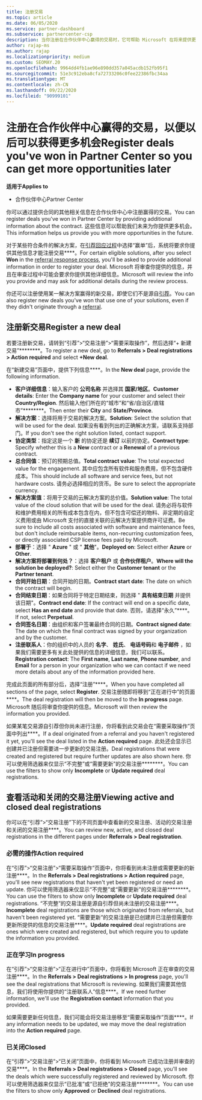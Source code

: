 ```yaml
---
title: 注册交易
ms.topic: article
ms.date: 06/05/2020
ms.service: partner-dashboard
ms.subservice: partnercenter-csp
description: 当你注册在合作伙伴中心赢得的交易时，它可帮助 Microsoft 在将来提供更多机会。
author: rajap-ms
ms.author: rajap
ms.localizationpriority: medium
ms.custom: SEOMAY.20
ms.openlocfilehash: 9964dd4fb1ae96e890dd357a045acdb152fb95f1
ms.sourcegitcommit: 51e3c912eba8cfa72733206c0fee22386fbc34aa
ms.translationtype: MT
ms.contentlocale: zh-CN
ms.lasthandoff: 09/22/2020
ms.locfileid: "90999101"
---
```

# <a name="register-deals-youve-won-in-partner-center-so-you-can-get-more-opportunities-later"></a><span data-ttu-id="b6d2b-103">注册在合作伙伴中心赢得的交易，以便以后可以获得更多机会</span><span class="sxs-lookup"><span data-stu-id="b6d2b-103">Register deals you've won in Partner Center so you can get more opportunities later</span></span>

<span data-ttu-id="b6d2b-104">**适用于**</span><span class="sxs-lookup"><span data-stu-id="b6d2b-104">**Applies to**</span></span>

- <span data-ttu-id="b6d2b-105">合作伙伴中心</span><span class="sxs-lookup"><span data-stu-id="b6d2b-105">Partner Center</span></span>

<span data-ttu-id="b6d2b-106">你可以通过提供合同的其他相关信息在合作伙伴中心中注册赢得的交易。</span><span class="sxs-lookup"><span data-stu-id="b6d2b-106">You can register deals you've won in Partner Center by providing additional information about the contract.</span></span> <span data-ttu-id="b6d2b-107">这些信息可以帮助我们未来为你提供更多机会。</span><span class="sxs-lookup"><span data-stu-id="b6d2b-107">This information helps us provide you with more opportunities in the future.</span></span>

<span data-ttu-id="b6d2b-108">对于某些符合条件的解决方案，在[引荐回应过程](manage-leads.md)中选择“赢单”后，系统将要求你提供其他信息才能注册交易\*\*\*\*。</span><span class="sxs-lookup"><span data-stu-id="b6d2b-108">For certain eligible solutions, after you select **Won** in the [referral response process](manage-leads.md), you'll be asked to provide additional information in order to register your deal.</span></span> <span data-ttu-id="b6d2b-109">Microsoft 将审查你提供的信息，并且在审查过程中可能会要求你提供其他详细信息。</span><span class="sxs-lookup"><span data-stu-id="b6d2b-109">Microsoft will review the info you provide and may ask for additional details during the review process.</span></span>

<span data-ttu-id="b6d2b-110">你还可以注册使用某一解决方案赢得的新交易，即使它们不是源自[引荐](referrals.md)。</span><span class="sxs-lookup"><span data-stu-id="b6d2b-110">You can also register new deals you've won that use one of your solutions, even if they didn't originate through a [referral](referrals.md).</span></span> 

## <a name="register-a-new-deal"></a><span data-ttu-id="b6d2b-111">注册新交易</span><span class="sxs-lookup"><span data-stu-id="b6d2b-111">Register a new deal</span></span>

<span data-ttu-id="b6d2b-112">若要注册新交易，请转到“引荐”>“交易注册”>“需要采取操作”，然后选择“+ 新建交易”\*\*\*\*\*\*\*\*。</span><span class="sxs-lookup"><span data-stu-id="b6d2b-112">To register a new deal, go to **Referrals > Deal registrations > Action required** and select **+New deal**.</span></span>

<span data-ttu-id="b6d2b-113">在“新建交易”页面中，提供下列信息\*\*\*\*。</span><span class="sxs-lookup"><span data-stu-id="b6d2b-113">In the **New deal** page, provide the following information.</span></span>

- <span data-ttu-id="b6d2b-114">**客户详细信息**：输入客户的 **公司名称** 并选择其 **国家/地区**。</span><span class="sxs-lookup"><span data-stu-id="b6d2b-114">**Customer details**: Enter the **Company name** for your customer and select their **Country/Region**.</span></span> <span data-ttu-id="b6d2b-115">然后输入他们所在的“城市”和“省/自治区/直辖市”\*\*\*\*\*\*\*\*。</span><span class="sxs-lookup"><span data-stu-id="b6d2b-115">Then enter their **City** and **State/Province**.</span></span>
- <span data-ttu-id="b6d2b-116">**解决方案**：选择将用于交易的解决方案。</span><span class="sxs-lookup"><span data-stu-id="b6d2b-116">**Solution**: Select the solution that will be used for the deal.</span></span> <span data-ttu-id="b6d2b-117">如果没有看到列出的正确解决方案，请联系支持部门。</span><span class="sxs-lookup"><span data-stu-id="b6d2b-117">If you don't see the right solution listed, contact support.</span></span>
- <span data-ttu-id="b6d2b-118">**协定类型**：指定这是一个 **新** 的协定还是 **续订** 以前的协定。</span><span class="sxs-lookup"><span data-stu-id="b6d2b-118">**Contract type**: Specify whether this is a **New** contract or a **Renewal** of a previous contract.</span></span>
- <span data-ttu-id="b6d2b-119">**总合同值**：预订的预期总值。</span><span class="sxs-lookup"><span data-stu-id="b6d2b-119">**Total contract value**: The total expected value for the engagement.</span></span> <span data-ttu-id="b6d2b-120">其中应包含所有软件和服务费用，但不包含硬件成本。</span><span class="sxs-lookup"><span data-stu-id="b6d2b-120">This should include all software and service fees, but not hardware costs.</span></span> <span data-ttu-id="b6d2b-121">请务必选择相应的货币。</span><span class="sxs-lookup"><span data-stu-id="b6d2b-121">Be sure to select the appropriate currency.</span></span>
- <span data-ttu-id="b6d2b-122">**解决方案值**：将用于交易的云解决方案的总价值。</span><span class="sxs-lookup"><span data-stu-id="b6d2b-122">**Solution value**: The total value of the cloud solution that will be used for the deal.</span></span> <span data-ttu-id="b6d2b-123">请务必将与软件和维护费用相关的所有成本包含在内，但不包含可偿还的物料、非定期的自定义费用或由 Microsoft 支付的直接关联的云解决方案提供商许可证费。</span><span class="sxs-lookup"><span data-stu-id="b6d2b-123">Be sure to include all costs associated with software and maintenance fees, but don't include reimbursable items, non-recurring customization fees, or directly associated CSP license fees paid by Microsoft.</span></span>
- <span data-ttu-id="b6d2b-124">**部署于**：选择 " **Azure** " 或 " **其他**"。</span><span class="sxs-lookup"><span data-stu-id="b6d2b-124">**Deployed on**: Select either **Azure** or **Other**.</span></span>
- <span data-ttu-id="b6d2b-125">**解决方案将部署到何处？**：选择 **客户租户** 或 **合作伙伴租户**。</span><span class="sxs-lookup"><span data-stu-id="b6d2b-125">**Where will the solution be deployed?**: Select either the **Customer tenant** or the **Partner tenant**.</span></span>
- <span data-ttu-id="b6d2b-126">**合同开始日期**：合同开始的日期。</span><span class="sxs-lookup"><span data-stu-id="b6d2b-126">**Contract start date**: The date on which the contract will begin.</span></span>
- <span data-ttu-id="b6d2b-127">**合同结束日期**：如果合同将于特定日期结束，则选择 " **具有结束日期** 并提供该日期"。</span><span class="sxs-lookup"><span data-stu-id="b6d2b-127">**Contract end date**: If the contract will end on a specific date, select **Has an end date** and provide that date.</span></span> <span data-ttu-id="b6d2b-128">否则，请选择“永久”\*\*\*\*。</span><span class="sxs-lookup"><span data-stu-id="b6d2b-128">If not, select **Perpetual**.</span></span>
- <span data-ttu-id="b6d2b-129">**合同签名日期**：由组织和客户签署最终合同的日期。</span><span class="sxs-lookup"><span data-stu-id="b6d2b-129">**Contract signed date**: The date on which the final contract was signed by your organization and by the customer.</span></span>
- <span data-ttu-id="b6d2b-130">**注册联系人**：你的组织中的人员的 **名字**、 **姓氏**、 **电话号码**和 **电子邮件** ，如果我们需要更多有关此处提供的信息的详细信息，我们可以联系。</span><span class="sxs-lookup"><span data-stu-id="b6d2b-130">**Registration contact**: The **First name**, **Last name**, **Phone number**, and **Email** for a person in your organization who we can contact if we need more details about any of the information provided here.</span></span>

<span data-ttu-id="b6d2b-131">完成此页面的所有部分后，选择“注册”\*\*\*\*。</span><span class="sxs-lookup"><span data-stu-id="b6d2b-131">When you have completed all sections of the page, select **Register**.</span></span> <span data-ttu-id="b6d2b-132">交易注册随即将移到“正在进行中”的页面\*\*\*\*。</span><span class="sxs-lookup"><span data-stu-id="b6d2b-132">The deal registration will then be moved to the **In progress** page.</span></span> <span data-ttu-id="b6d2b-133">Microsoft 随后将审查你提供的信息。</span><span class="sxs-lookup"><span data-stu-id="b6d2b-133">Microsoft will then review the information you provided.</span></span>

<span data-ttu-id="b6d2b-134">如果某笔交易源自引荐但你尚未进行注册，你将看到此交易会在“需要采取操作”页面中列出\*\*\*\*。</span><span class="sxs-lookup"><span data-stu-id="b6d2b-134">If a deal originated from a referral and you haven't registered it yet, you'll see the deal listed in the **Action required** page.</span></span> <span data-ttu-id="b6d2b-135">此处还会显示已创建并已注册但需要进一步更新的交易注册。</span><span class="sxs-lookup"><span data-stu-id="b6d2b-135">Deal registrations that were created and registered but require further updates are also shown here.</span></span> <span data-ttu-id="b6d2b-136">你可以使用筛选器来仅显示“不完整”或“需要更新”的交易注册\*\*\*\*\*\*\*\*。</span><span class="sxs-lookup"><span data-stu-id="b6d2b-136">You can use the filters to show only **Incomplete** or **Update required** deal registrations.</span></span>

## <a name="viewing-active-and-closed-deal-registrations"></a><span data-ttu-id="b6d2b-137">查看活动和关闭的交易注册</span><span class="sxs-lookup"><span data-stu-id="b6d2b-137">Viewing active and closed deal registrations</span></span>

<span data-ttu-id="b6d2b-138">你可以在“引荐”>“交易注册”下的不同页面中查看新的交易注册、活动的交易注册和关闭的交易注册\*\*\*\*。</span><span class="sxs-lookup"><span data-stu-id="b6d2b-138">You can review new, active, and closed deal registrations in the different pages under **Referrals > Deal registration**.</span></span>

### <a name="action-required"></a><span data-ttu-id="b6d2b-139">必需的操作</span><span class="sxs-lookup"><span data-stu-id="b6d2b-139">Action required</span></span>

<span data-ttu-id="b6d2b-140">在“引荐”>“交易注册”>“需要采取操作”页面中，你将看到尚未注册或需要更新的新注册\*\*\*\*。</span><span class="sxs-lookup"><span data-stu-id="b6d2b-140">In the **Referrals > Deal registrations > Action required** page, you'll see new registrations that haven't yet been registered or need an update.</span></span> <span data-ttu-id="b6d2b-141">你可以使用筛选器来仅显示“不完整”或“需要更新”的交易注册\*\*\*\*\*\*\*\*。</span><span class="sxs-lookup"><span data-stu-id="b6d2b-141">You can use the filters to show only **Incomplete** or **Update required** deal registrations.</span></span> <span data-ttu-id="b6d2b-142">“不完整”的交易注册是源自引荐但尚未注册的交易注册\*\*\*\*。</span><span class="sxs-lookup"><span data-stu-id="b6d2b-142">**Incomplete** deal registrations are those which originated from referrals, but haven't been registered yet.</span></span> <span data-ttu-id="b6d2b-143">“需要更新”的交易注册是已创建并已注册但需要你更新所提供的信息的交易注册\*\*\*\*。</span><span class="sxs-lookup"><span data-stu-id="b6d2b-143">**Update required** deal registrations are ones which were created and registered, but which require you to update the information you provided.</span></span>

### <a name="in-progress"></a><span data-ttu-id="b6d2b-144">正在学习</span><span class="sxs-lookup"><span data-stu-id="b6d2b-144">In progress</span></span>

<span data-ttu-id="b6d2b-145">在“引荐”>“交易注册”>“正在进行中”页面中，你将看到 Microsoft 正在审查的交易注册\*\*\*\*。</span><span class="sxs-lookup"><span data-stu-id="b6d2b-145">In the **Referrals > Deal registrations > In progress** page, you'll see the deal registrations that Microsoft is reviewing.</span></span> <span data-ttu-id="b6d2b-146">如果我们需要其他信息，我们将使用你提供的“注册联系人”信息\*\*\*\*。</span><span class="sxs-lookup"><span data-stu-id="b6d2b-146">If we need further information, we'll use the **Registration contact** information that you provided.</span></span>

<span data-ttu-id="b6d2b-147">如果需要更新任何信息，我们可能会将交易注册移至“需要采取操作”页面\*\*\*\*。</span><span class="sxs-lookup"><span data-stu-id="b6d2b-147">If any information needs to be updated, we may move the deal registration into the **Action required** page.</span></span>

### <a name="closed"></a><span data-ttu-id="b6d2b-148">已关闭</span><span class="sxs-lookup"><span data-stu-id="b6d2b-148">Closed</span></span>

<span data-ttu-id="b6d2b-149">在“引荐”>“交易注册”>“已关闭”页面中，你将看到 Microsoft 已成功注册并审查的交易\*\*\*\*。</span><span class="sxs-lookup"><span data-stu-id="b6d2b-149">In the **Referrals > Deal registrations > Closed** page, you'll see the deals which were successfully registered and reviewed by Microsoft.</span></span> <span data-ttu-id="b6d2b-150">你可以使用筛选器来仅显示“已批准”或“已拒绝”的交易注册\*\*\*\*\*\*\*\*。</span><span class="sxs-lookup"><span data-stu-id="b6d2b-150">You can use the filters to show only **Approved** or **Declined** deal registrations.</span></span>
